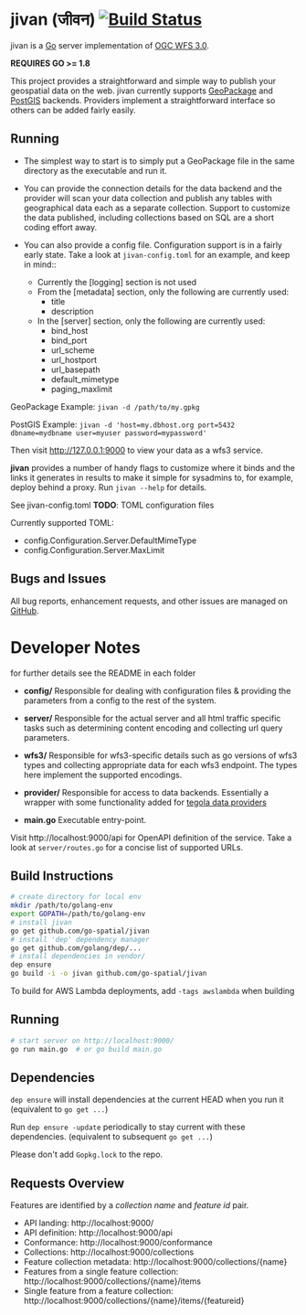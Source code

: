# jivan (जीवन) [![Build Status](https://travis-ci.org/go-spatial/jivan.png)](https://travis-ci.org/go-spatial/jivan)

jivan is a [Go](https://golang.org) server implementation of [OGC WFS 3.0](https://github.com/opengeospatial/WFS_FES).

**REQUIRES GO >= 1.8**

This project provides a straightforward and simple way to publish your geospatial data on the web.
jivan currently supports [GeoPackage](http://www.geopackage.org/spec/) and
[PostGIS](https://postgis.net/) backends.  Providers implement a straightforward interface
so others can be added fairly easily.

## Running
* The simplest way to start is to simply put a GeoPackage file in the same directory as the
executable and run it.

* You can provide the connection details for the data backend and the provider
will scan your data collection and publish any tables with geographical data each as a separate
collection.  Support to customize the data published, including collections based on SQL are
a short coding effort away.

* You can also provide a config file.  Configuration support is in a fairly early state.
Take a look at `jivan-config.toml` for an example, and keep in mind::
  * Currently the [logging] section is not used
  * From the [metadata] section, only the following are currently used:
    * title
    * description
  * In the [server] section, only the following are currently used:
    * bind_host
    * bind_port
    * url_scheme
    * url_hostport
    * url_basepath
    * default_mimetype
    * paging_maxlimit

GeoPackage Example:
`jivan -d /path/to/my.gpkg`

PostGIS Example:
`jivan -d 'host=my.dbhost.org port=5432 dbname=mydbname user=myuser password=mypassword'`

Then visit http://127.0.0.1:9000 to view your data as a wfs3 service.

**jivan** provides a number of handy flags to customize where it binds and the links it generates
in results to make it simple for sysadmins to, for example, deploy behind a proxy.
Run `jivan --help` for details.

See jivan-config.toml
**TODO**: TOML configuration files

Currently supported TOML:
* config.Configuration.Server.DefaultMimeType
* config.Configuration.Server.MaxLimit

## Bugs and Issues
All bug reports, enhancement requests, and other issues are managed on
[GitHub](https://github.com/go-spatial/jivan).


# Developer Notes
for further details see the README in each folder

* **config/**
  Responsible for dealing with configuration files & providing the parameters from a config
  to the rest of the system.

* **server/**
  Responsible for the actual server and all html traffic specific tasks such as determining
  content encoding and collecting url query parameters.

* **wfs3/**
  Responsible for wfs3-specific details such as go versions of wfs3 types and collecting
  appropriate data for each wfs3 endpoint.  The types here implement the supported encodings.

* **provider/**
  Responsible for access to data backends.  Essentially a wrapper with some functionality added
  for [tegola data providers](https://github.com/go-spatial/tegola/tree/filterer_implementation/provider)

* **main.go**
  Executable entry-point.

Visit http://localhost:9000/api for OpenAPI definition of the service.
Take a look at `server/routes.go` for a concise list of supported URLs.

## Build Instructions

```bash
# create directory for local env
mkdir /path/to/golang-env
export GOPATH=/path/to/golang-env
# install jivan
go get github.com/go-spatial/jivan
# install 'dep' dependency manager
go get github.com/golang/dep/...
# install dependencies in vendor/
dep ensure
go build -i -o jivan github.com/go-spatial/jivan
```
To build for AWS Lambda deployments, add `-tags awslambda` when building

## Running

```bash
# start server on http://localhost:9000/
go run main.go  # or go build main.go
```

## Dependencies
`dep ensure` will install dependencies at the current HEAD when you run it (equivalent to `go get ...`)

Run `dep ensure -update` periodically to stay current with these dependencies. (equivalent to subsequent `go get ...`)

Please don't add `Gopkg.lock` to the repo.

## Requests Overview

Features are identified by a _collection name_ and _feature id_ pair.

- API landing: http://localhost:9000/
- API definition: http://localhost:9000/api
- Conformance: http://localhost:9000/conformance
- Collections: http://localhost:9000/collections
- Feature collection metadata: http://localhost:9000/collections/{name}
- Features from a single feature collection: http://localhost:9000/collections/{name}/items
- Single feature from a feature collection: http://localhost:9000/collections/{name}/items/{featureid}
